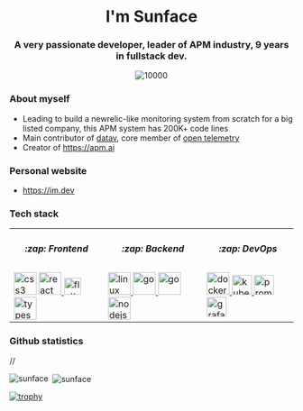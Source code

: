 <h1 align="center">I'm Sunface</h1>
<h3 align="center">A very passionate developer, leader of APM industry, 9 years in fullstack dev.</h3>

<p align="middle">
   <img src="https://komarev.com/ghpvc/?username=sunface" alt="10000" />
</p>

### About myself
- Leading to build a newrelic-like monitoring system from scratch for a big listed company, this APM system has 200K+ code lines
- Main contributor of [datav](https://github.com/apm-ai/datav), core member of [open telemetry](https://github.com/open-telemetry)
- Creator of https://apm.ai

### Personal website
- https://im.dev

### Tech stack
<table>
<tr>
    <td><h5 align="center">:zap: Frontend</h5></td>
    <td><h5 align="center">:zap: Backend</h5></td>
    <td><h5 align="center">:zap: DevOps</h5></td>
</tr>
<tr>
    <td valign="top"> 
     <img src="https://devicons.github.io/devicon/devicon.git/icons/css3/css3-original-wordmark.svg" alt="css3" width="40" height="40"/>
     <a href="https://reactjs.org" target="_blank"><img src="https://devicons.github.io/devicon/devicon.git/icons/react/react-original-wordmark.svg" alt="react" width="40" height="40"/> </a>
     <a href="https://flutter.dev" target="_blank"><img src="https://cdn.worldvectorlogo.com/logos/flutter.svg" alt="flutter" width="30" heiht="30"/></a>
     <a href="https://www.typescriptlang.org" target="_blank"><img src="https://devicons.github.io/devicon/devicon.git/icons/typescript/typescript-plain.svg" alt="typescript" width="40" height="40"/></a>
    </td>
    <td valign="top"> 
        <a href="https://linux.org" target="_blank"><img src="https://devicons.github.io/devicon/devicon.git/icons/linux/linux-original.svg" alt="linux" width="40" height="40"/> </a>
        <a href="https://golang.org" target="_blank"><img src="https://devicons.github.io/devicon/devicon.git/icons/go/go-original.svg" alt="go" width="40" height="40"/> </a>
       <a href="https://rust-lang.org" target="_blank"><img src="https://devicons.github.io/devicon/devicon.git/icons/rust/rust-plain.svg" alt="go" width="40" height="40"/> </a>
        <a href="https://nodejs.org" target="_blank"><img src="https://devicons.github.io/devicon/devicon.git/icons/nodejs/nodejs-original-wordmark.svg" alt="nodejs" width="40" height="40"/> </a>
    </td>
    <td valign="top">
        <a href="https://docker.com" target="_blank"><img src="https://devicons.github.io/devicon/devicon.git/icons/docker/docker-original-wordmark.svg" alt="docker" width="40" height="40"/> </a>
        <a href="https://kubernetes.io" target="_blank"><img src="https://www.vectorlogo.zone/logos/kubernetes/kubernetes-icon.svg" alt="kubernetes" width="35" height="35"/> </a>
        <a href="https://prometheus.io" target="_blank"><img src="https://www.vectorlogo.zone/logos/prometheusio/prometheusio-icon.svg" alt="prometheus" width="35" height="35"/></a>
        <a href="https://grafana.com" target="_blank"><img src="https://www.vectorlogo.zone/logos/grafana/grafana-icon.svg" alt="grafana" width="35" height="35"/></a>
    </td>
</tr>
</table>

### Github statistics

//<p><img align="left" src="https://github-readme-stats.vercel.app/api/top-langs/?username=sunface&hide=html&theme=dracula" alt="sunface" /></p>

<p>&nbsp;<img align="center" src="https://github-readme-stats.vercel.app/api?username=sunface&show_icons=true&theme=dracula" alt="sunface" /></p>


[![trophy](https://github-profile-trophy.vercel.app/?username=sunface)](https://github.com/ryo-ma/github-profile-trophy)
